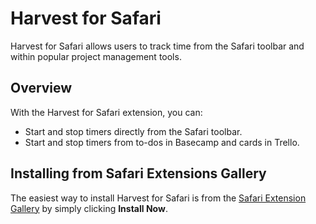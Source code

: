 Harvest for Safari
==================

Harvest for Safari allows users to track time from the Safari toolbar and
within popular project management tools. 

## Overview

With the Harvest for Safari extension, you can:

* Start and stop timers directly from the Safari toolbar.
* Start and stop timers from to-dos in Basecamp and cards in Trello.

## Installing from Safari Extensions Gallery

The easiest way to install Harvest for Safari is from the [Safari Extension Gallery](https://safari-extensions.apple.com/?q=Harvest%20Time%20Tracker) by simply clicking **Install Now**.
